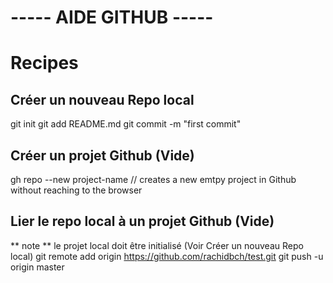 ----- AIDE GITHUB -----
=======================

Recipes
=======

Créer un nouveau Repo local
---------------------------
git init
git add README.md
git commit -m "first commit"

Créer un projet Github (Vide)
-----------------------------
gh repo --new project-name // creates a new emtpy project in Github without reaching to the browser

Lier le repo local à un projet Github (Vide)
--------------------------------------------
** note ** le projet local doit être initialisé (Voir Créer un nouveau Repo local)
git remote add origin https://github.com/rachidbch/test.git
git push -u origin master

